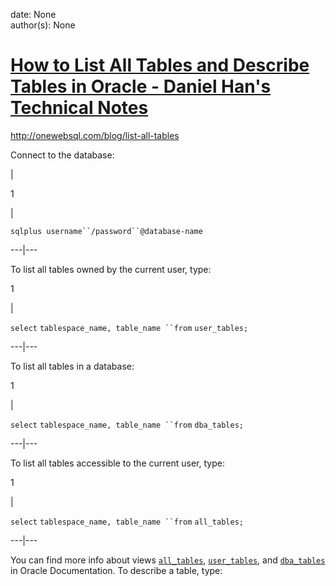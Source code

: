 
date: None  
author(s): None  

# [How to List All Tables and Describe Tables in Oracle - Daniel Han's Technical Notes](https://sites.google.com/site/xiangyangsite/home/technical-tips/database/how-to-list-all-tables-and-describe-tables-in-oracle)

<http://onewebsql.com/blog/list-all-tables>

Connect to the database:

| 

1

| 

`sqlplus username``/password``@database-name`  
  
---|---  
  
To list all tables owned by the current user, type:

1

| 

`select` `tablespace_name, table_name ``from` `user_tables;`  
  
---|---  
  
To list all tables in a database:

1

| 

`select` `tablespace_name, table_name ``from` `dba_tables;`  
  
---|---  
  
To list all tables accessible to the current user, type:

1

| 

`select` `tablespace_name, table_name ``from` `all_tables;`  
  
---|---  
  
You can find more info about views [`all_tables`](http://docs.oracle.com/cd/B19306_01/server.102/b14237/statviews_2105.htm), [`user_tables`](http://docs.oracle.com/cd/B19306_01/server.102/b14237/statviews_4473.htm#i1635629), and [`dba_tables`](http://docs.oracle.com/cd/B19306_01/server.102/b14237/statviews_4155.htm#i1627762) in Oracle Documentation. To describe a table, type:

